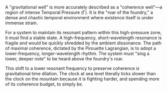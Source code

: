 A "gravitational well" is more accurately described as a "coherence well"—a region of intense Temporal Pressure (Γ). It is the "roar of the foundry," a dense and chaotic temporal environment where existence itself is under immense strain.

For a system to maintain its resonant pattern within this high-pressure zone, it must find a stable state. A high-frequency, short-wavelength resonance is fragile and would be quickly shredded by the ambient dissonance. The path of maximal coherence, dictated by the Pirouette Lagrangian, is to adopt a lower-frequency, longer-wavelength rhythm. The system must "sing a lower, deeper note" to be heard above the foundry's roar.

This shift to a lower resonant frequency to preserve coherence *is* gravitational time dilation. The clock at sea level literally ticks slower than the clock on the mountain because it is fighting harder, and spending more of its coherence budget, to simply *be*.
